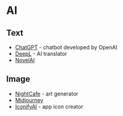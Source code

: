 # AI

## Text

- [ChatGPT](https://chat.openai.com/) - chatbot developed by OpenAI
- [DeepL](https://www.deepl.com/translator) - AI translator
- [NovelAI](https://novelai.net/)

## Image

- [NightCafe](https://nightcafe.studio/) - art generator
- [Midjourney](https://midjourney.com/)
- [IconifyAI](https://www.iconifyai.com/) - app icon creator

